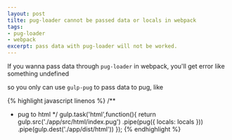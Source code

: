 ```yaml
---
layout: post
tilte: pug-loader cannot be passed data or locals in webpack
tags:
- pug-loader
- webpack
excerpt: pass data with pug-loader will not be worked.
---
```


If you wanna pass data through `pug-loader` in webpack, you'll get error like something undefined

so you only can use `gulp-pug` to pass data to pug, like

{% highlight javascript linenos %}
  /**
   * pug to html
   */
   gulp.task('html',function(){
     return gulp.src('./app/src/html/index.pug')
     .pipe(pug({
       locals: locals
     }))
     .pipe(gulp.dest('./app/dist/html'))
   });
{% endhighlight %}
